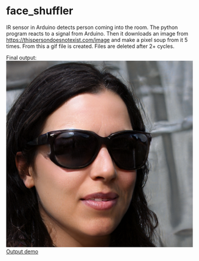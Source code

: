 # face_shuffler
IR sensor in Arduino detects person coming into the room. The python program reacts to a signal from Arduino. Then it downloads an image from https://thispersondoesnotexist.com/image and make a pixel soup from it 5 times. From this a gif file is created. Files are deleted after 2+ cycles. 

Final output:
![Output demo2](img34.jpeg)[Output demo](img34S.gif) 

